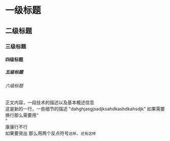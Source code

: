 # 一级标题
## 二级标题
### 三级标题
#### 四级标题
##### 五级标题
###### 六级标题
正文内容，一段技术的描述以及基本概述信息
<br>这是新的一行，一些细节的描述
"dahghjasgjsadjksahdkashdkahsdjk"
如果需要换行那么需要用“<br>”<br>
康康行不行<br>
如果要突出 那么用两个反点符号`这样`、`还有这样`

